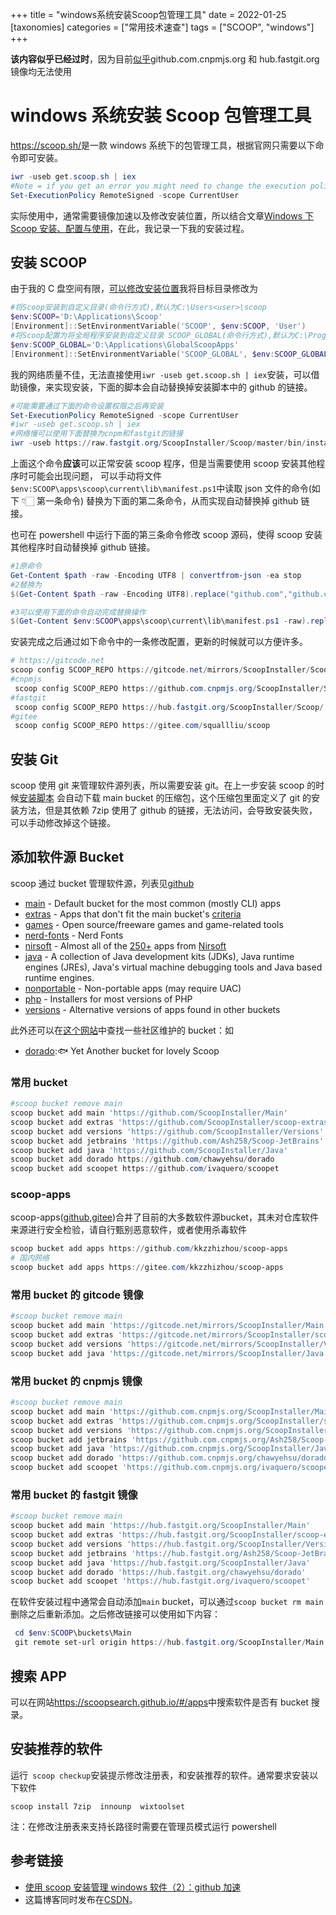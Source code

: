 +++
title = "windows系统安装Scoop包管理工具"
date = 2022-01-25
[taxonomies]
categories = ["常用技术速查"]
tags = ["SCOOP", "windows"]
+++

**该内容似乎已经过时**，因为目前[似乎](https://zhuanlan.zhihu.com/p/360677731)github.com.cnpmjs.org 和 hub.fastgit.org 镜像均无法使用

# windows 系统安装 Scoop 包管理工具

<https://scoop.sh/>是一款 windows 系统下的包管理工具，根据官网只需要以下命令即可安装。

```powershell
iwr -useb get.scoop.sh | iex
#Note = if you get an error you might need to change the execution policy (i.e. enable Powershell) with
Set-ExecutionPolicy RemoteSigned -scope CurrentUser
```

实际使用中，通常需要镜像加速以及修改安装位置，所以结合文章[Windows 下 Scoop 安装、配置与使用](https://blog.csdn.net/luoyooi/article/details/102990113)，在此，我记录一下我的安装过程。

## 安装 SCOOP

由于我的 C 盘空间有限，[可以修改安装位置](https://github.com/ScoopInstaller/Scoop#installation)我将目标目录修改为

```powershell
#将Scoop安装到自定义目录(命令行方式),默认为C:\Users<user>\scoop
$env:SCOOP='D:\Applications\Scoop'
[Environment]::SetEnvironmentVariable('SCOOP', $env:SCOOP, 'User')
#将Scoop配置为将全局程序安装到自定义目录 SCOOP_GLOBAL(命令行方式),默认为C:\ProgramData\scoop
$env:SCOOP_GLOBAL='D:\Applications\GlobalScoopApps'
[Environment]::SetEnvironmentVariable('SCOOP_GLOBAL', $env:SCOOP_GLOBAL, 'Machine')
```

我的网络质量不佳，无法直接使用`iwr -useb get.scoop.sh | iex`安装，可以借助镜像，来实现安装，下面的脚本会自动替换掉安装脚本中的 github 的链接。

```powershell
#可能需要通过下面的命令设置权限之后再安装
Set-ExecutionPolicy RemoteSigned -scope CurrentUser
#iwr -useb get.scoop.sh | iex
#网络慢可以使用下面替换为cnpm和fastgit的链接
iwr -useb https://raw.fastgit.org/ScoopInstaller/Scoop/master/bin/install.ps1 | %{$_.Content.replace("github.com","github.com.cnpmjs.org").replace("raw.githubusercontent.com","raw.fastgit.org") | iex
```

上面这个命令**应该**可以正常安装 scoop 程序，但是当需要使用 scoop 安装其他程序时可能会出现问题，
可以手动将文件`$env:SCOOP\apps\scoop\current\lib\manifest.ps1`中读取 json 文件的命令(如下 👇🏻 第一条命令)
替换为下面的第二条命令，从而实现自动替换掉 github 链接。

也可在 powershell 中运行下面的第三条命令修改 scoop 源码，使得 scoop 安装其他程序时自动替换掉 github 链接。

```powershell
#1原命令
Get-Content $path -raw -Encoding UTF8 | convertfrom-json -ea stop
#2替换为
$(Get-Content $path -raw -Encoding UTF8).replace("github.com","github.com.cnpmjs.org").replace("raw.githubusercontent.com","raw.fastgit.org") | convertfrom-json -ea stop

#3可以使用下面的命令自动完成替换操作
$(Get-Content $env:SCOOP\apps\scoop\current\lib\manifest.ps1 -raw).replace('Get-Content $path -raw -Encoding UTF8 | convertfrom-json -ea stop','$(Get-Content $path -raw -Encoding UTF8).replace("github.com","github.com.cnpmjs.org").replace("raw.githubusercontent.com","raw.fastgit.org") | convertfrom-json -ea stop') | Out-File -FilePath $env:SCOOP\apps\scoop\current\lib\manifest.ps1
```

安装完成之后通过如下命令中的一条修改配置，更新的时候就可以方便许多。

```powershell
# https://gitcode.net
scoop config SCOOP_REPO https://gitcode.net/mirrors/ScoopInstaller/Scoop.git
#cnpmjs
 scoop config SCOOP_REPO https://github.com.cnpmjs.org/ScoopInstaller/Scoop/
#fastgit
 scoop config SCOOP_REPO https://hub.fastgit.org/ScoopInstaller/Scoop/
#gitee
 scoop config SCOOP_REPO https://gitee.com/squallliu/scoop
```

## 安装 Git

scoop 使用 git 来管理软件源列表，所以需要安装 git。在上一步安装 scoop 的时候[安装脚本](https://github.com/ScoopInstaller/Scoop/blob/master/bin/install.ps1#L58-L64) 会自动下载 main bucket 的压缩包，这个压缩包里面定义了 git 的安装方法，但是其依赖 7zip 使用了 github 的链接，无法访问，会导致安装失败，可以手动修改掉这个链接。

## 添加软件源 Bucket

scoop 通过 bucket 管理软件源，列表见[github](https://github.com/ScoopInstaller/Scoop#known-application-buckets)

- [main](https://github.com/ScoopInstaller/Main) - Default bucket for the most common (mostly CLI) apps
- [extras](https://github.com/ScoopInstaller/Extras) - Apps that don't fit the main bucket's [criteria](https://github.com/ScoopInstaller/Scoop/wiki/Criteria-for-including-apps-in-the-main-bucket)
- [games](https://github.com/Calinou/scoop-games) - Open source/freeware games and game-related tools
- [nerd-fonts](https://github.com/matthewjberger/scoop-nerd-fonts) - Nerd Fonts
- [nirsoft](https://github.com/kodybrown/scoop-nirsoft) - Almost all of the [250+](https://rasa.github.io/scoop-directory/by-apps#kodybrown_scoop-nirsoft) apps from [Nirsoft](https://nirsoft.net)
- [java](https://github.com/ScoopInstaller/Java) - A collection of Java development kits (JDKs), Java runtime engines (JREs), Java's virtual machine debugging tools and Java based runtime engines.
- [nonportable](https://github.com/TheRandomLabs/scoop-nonportable) - Non-portable apps (may require UAC)
- [php](https://github.com/ScoopInstaller/PHP) - Installers for most versions of PHP
- [versions](https://github.com/ScoopInstaller/Versions) - Alternative versions of apps found in other buckets

此外还可以在[这个网站](https://rasa.github.io/scoop-directory/by-score.html)中查找一些社区维护的 bucket：如

- [dorado](https://github.com/chawyehsu/dorado):🐟 Yet Another bucket for lovely Scoop

### 常用 bucket

```powershell
#scoop bucket remove main
scoop bucket add main 'https://github.com/ScoopInstaller/Main'
scoop bucket add extras 'https://github.com/ScoopInstaller/scoop-extras'
scoop bucket add versions 'https://github.com/ScoopInstaller/Versions'
scoop bucket add jetbrains 'https://github.com/Ash258/Scoop-JetBrains'
scoop bucket add java 'https://github.com/ScoopInstaller/Java'
scoop bucket add dorado https://github.com/chawyehsu/dorado
scoop bucket add scoopet https://github.com/ivaquero/scoopet
```

### scoop-apps

scoop-apps([github](https://github.com/kkzzhizhou/scoop-apps),[gitee](https://gitee.com/kkzzhizhou/scoop-apps))合并了目前的大多数软件源bucket，其未对仓库软件来源进行安全检验，请自行甄别恶意软件，或者使用杀毒软件

```powershell
scoop bucket add apps https://github.com/kkzzhizhou/scoop-apps
# 国内网络
scoop bucket add apps https://gitee.com/kkzzhizhou/scoop-apps
```

### 常用 bucket 的 gitcode 镜像

```powershell
#scoop bucket remove main
scoop bucket add main 'https://gitcode.net/mirrors/ScoopInstaller/Main'
scoop bucket add extras 'https://gitcode.net/mirrors/ScoopInstaller/scoop-extras'
scoop bucket add versions 'https://gitcode.net/mirrors/ScoopInstaller/Versions'
scoop bucket add java 'https://gitcode.net/mirrors/ScoopInstaller/Java'
```

### 常用 bucket 的 cnpmjs 镜像

```powershell
#scoop bucket remove main
scoop bucket add main 'https://github.com.cnpmjs.org/ScoopInstaller/Main'
scoop bucket add extras 'https://github.com.cnpmjs.org/ScoopInstaller/scoop-extras'
scoop bucket add versions 'https://github.com.cnpmjs.org/ScoopInstaller/Versions'
scoop bucket add jetbrains 'https://github.com.cnpmjs.org/Ash258/Scoop-JetBrains'
scoop bucket add java 'https://github.com.cnpmjs.org/ScoopInstaller/Java'
scoop bucket add dorado 'https://github.com.cnpmjs.org/chawyehsu/dorado'
scoop bucket add scoopet 'https://github.com.cnpmjs.org/ivaquero/scoopet'
```

### 常用 bucket 的 fastgit 镜像

```powershell
#scoop bucket remove main
scoop bucket add main 'https://hub.fastgit.org/ScoopInstaller/Main'
scoop bucket add extras 'https://hub.fastgit.org/ScoopInstaller/scoop-extras'
scoop bucket add versions 'https://hub.fastgit.org/ScoopInstaller/Versions'
scoop bucket add jetbrains 'https://hub.fastgit.org/Ash258/Scoop-JetBrains'
scoop bucket add java 'https://hub.fastgit.org/ScoopInstaller/Java'
scoop bucket add dorado 'https://hub.fastgit.org/chawyehsu/dorado'
scoop bucket add scoopet 'https://hub.fastgit.org/ivaquero/scoopet'
```

在软件安装过程中通常会自动添加`main` bucket，可以通过`scoop bucket rm main`删除之后重新添加。之后修改链接可以使用如下内容：

```powershell
 cd $env:SCOOP\buckets\Main
 git remote set-url origin https://hub.fastgit.org/ScoopInstaller/Main
```

## 搜索 APP

可以在网站<https://scoopsearch.github.io/#/apps>中搜索软件是否有 bucket 搜录。

## 安装推荐的软件

运行` scoop checkup`安装提示修改注册表，和安装推荐的软件。通常要求安装以下软件

```
scoop install 7zip  innounp  wixtoolset
```

注：在修改注册表来支持长路径时需要在管理员模式运行 powershell

## 参考链接

- [使用 scoop 安装管理 windows 软件（2）：github 加速](<https://shenbo.github.io/2021/03/23/apps/%E4%BD%BF%E7%94%A8scoop%E5%AE%89%E8%A3%85%E7%AE%A1%E7%90%86windows%E8%BD%AF%E4%BB%B6(2)-github%E5%8A%A0%E9%80%9F/>)
- 这篇博客同时发布在[CSDN](https://blog.csdn.net/weixin_44225025/article/details/117401094)。
